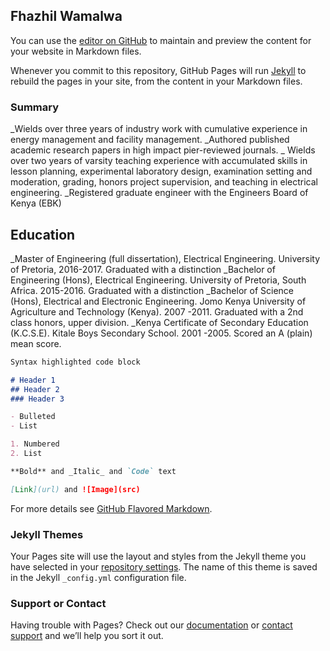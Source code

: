 ## Fhazhil Wamalwa

You can use the [editor on GitHub](https://github.com/Fhazhil/CV/edit/gh-pages/index.md) to maintain and preview the content for your website in Markdown files.

Whenever you commit to this repository, GitHub Pages will run [Jekyll](https://jekyllrb.com/) to rebuild the pages in your site, from the content in your Markdown files.

### Summary

_Wields over three years of industry work with cumulative experience in energy management and facility management.
_Authored published academic research papers in high impact pier-reviewed journals.
_ Wields over two years of varsity teaching experience with accumulated skills in lesson planning, experimental laboratory design, examination setting and moderation, grading, honors project supervision, and teaching in electrical engineering. 
_Registered graduate engineer with the Engineers Board of Kenya (EBK)
## Education
_Master of Engineering (full dissertation), Electrical Engineering. University of Pretoria, 2016-2017. Graduated with a distinction
_Bachelor of Engineering (Hons), Electrical Engineering. University of Pretoria, South Africa. 2015-2016. Graduated with a distinction
_Bachelor of Science (Hons), Electrical and Electronic Engineering. Jomo Kenya University of Agriculture and Technology (Kenya). 2007 -2011. Graduated with a 2nd class honors, upper division.
_Kenya Certificate of Secondary Education (K.C.S.E). Kitale Boys Secondary School. 2001 -2005. Scored an A (plain) mean score.

```markdown
Syntax highlighted code block

# Header 1
## Header 2
### Header 3

- Bulleted
- List

1. Numbered
2. List

**Bold** and _Italic_ and `Code` text

[Link](url) and ![Image](src)
```

For more details see [GitHub Flavored Markdown](https://guides.github.com/features/mastering-markdown/).

### Jekyll Themes

Your Pages site will use the layout and styles from the Jekyll theme you have selected in your [repository settings](https://github.com/Fhazhil/CV/settings). The name of this theme is saved in the Jekyll `_config.yml` configuration file.

### Support or Contact

Having trouble with Pages? Check out our [documentation](https://docs.github.com/categories/github-pages-basics/) or [contact support](https://support.github.com/contact) and we’ll help you sort it out.
